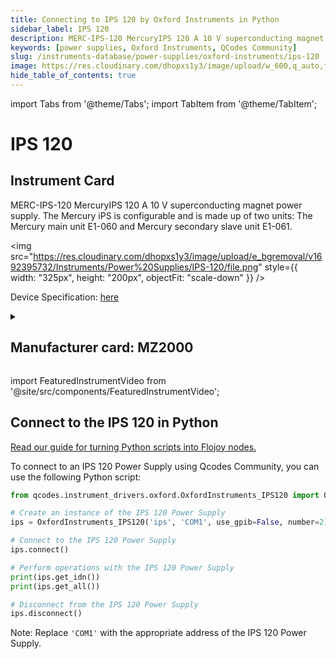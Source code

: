 ```yaml
---
title: Connecting to IPS 120 by Oxford Instruments in Python
sidebar_label: IPS 120
description: MERC-IPS-120 MercuryIPS 120 A 10 V superconducting magnet power supply. The Mercury iPS is configurable and is made up of two units-> The Mercury main unit E1-060 and Mercury secondary slave unit E1-061.
keywords: [power supplies, Oxford Instruments, QCodes Community]
slug: /instruments-database/power-supplies/oxford-instruments/ips-120
image: https://res.cloudinary.com/dhopxs1y3/image/upload/w_600,q_auto,f_auto/e_bgremoval/v1692395732/Instruments/Power%20Supplies/IPS-120/file.jpg
hide_table_of_contents: true
---
```


import Tabs from '@theme/Tabs';
import TabItem from '@theme/TabItem';

# IPS 120

## Instrument Card

<div className="flex">

<div>

MERC-IPS-120 MercuryIPS 120 A 10 V superconducting magnet power supply. The Mercury iPS is configurable and is made up of two units: The Mercury main unit E1-060 and Mercury secondary slave unit E1-061.

</div>

<img src="https://res.cloudinary.com/dhopxs1y3/image/upload/e_bgremoval/v1692395732/Instruments/Power%20Supplies/IPS-120/file.png" style={{ width: "325px", height: "200px", objectFit: "scale-down" }} />

</div>

<div className="flex text-center">

<p>Device Specification: <a target="\_blank" href="https://www.jlab.org/div_dept/physics_division/dsg/technical_documentation/HDice/Manuals_and_Specifications/Oxford%20IPS120-10.pdf">here</a></p>

</div>

<details style={{ marginTop: "15px"}}>
<summary><h2>Manufacturer card: MZ2000</h2></summary>

<img src="https://res.cloudinary.com/dhopxs1y3/image/upload/v1692806167/Instruments/Vendor%20Logos/Oxford_Instruments.png" style={{ width: "100%", height: "170px",objectFit: "scale-down" }} />

Oxford Instruments plc is a United Kingdom manufacturing and research company that designs and manufactures tools and systems for industry and research. The company is headquartered in Abingdon, Oxfordshire, England, with sites in the United Kingdom, United States, Europe, and Asia.[2] It is listed on the London Stock Exchange and is a constituent of the FTSE 250 Index.[3].

<ul>
  <li>Headquarters: Abingdon, United Kingdom</li>
  <li>Yearly Revenue (millions, USD): 367.3</li>
  <li>Vendor Website: <a href="https://www.oxinst.com/">here</a></li>
</ul>
</details>

import FeaturedInstrumentVideo from '@site/src/components/FeaturedInstrumentVideo';

<FeaturedInstrumentVideo category='WIDGET2000' manufacturer='MZ2000'></FeaturedInstrumentVideo>


## Connect to the IPS 120 in Python

[Read our guide for turning Python scripts into Flojoy nodes.](https://docs.flojoy.ai/custom-nodes/creating-custom-node/)
<Tabs>

<TabItem value="Flojoy" label="Flojoy" className="flojoy-instrument-tabs">

<NodeCardCollection category='WIDGET2000' manufacturer='MZ2000'></NodeCardCollection>

</TabItem>
<TabItem value="QCodes Community" label="QCodes Community">

To connect to an IPS 120 Power Supply using Qcodes Community, you can use the following Python script:

```python
from qcodes.instrument_drivers.oxford.OxfordInstruments_IPS120 import OxfordInstruments_IPS120

# Create an instance of the IPS 120 Power Supply
ips = OxfordInstruments_IPS120('ips', 'COM1', use_gpib=False, number=2)

# Connect to the IPS 120 Power Supply
ips.connect()

# Perform operations with the IPS 120 Power Supply
print(ips.get_idn())
print(ips.get_all())

# Disconnect from the IPS 120 Power Supply
ips.disconnect()
```

Note: Replace `'COM1'` with the appropriate address of the IPS 120 Power Supply.

</TabItem>
</Tabs>